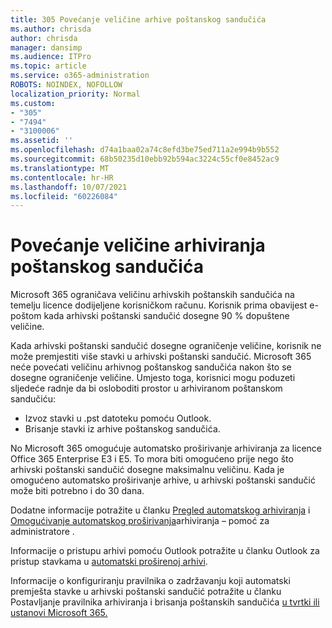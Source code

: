 ```yaml
---
title: 305 Povećanje veličine arhive poštanskog sandučića
ms.author: chrisda
author: chrisda
manager: dansimp
ms.audience: ITPro
ms.topic: article
ms.service: o365-administration
ROBOTS: NOINDEX, NOFOLLOW
localization_priority: Normal
ms.custom:
- "305"
- "7494"
- "3100006"
ms.assetid: ''
ms.openlocfilehash: d74a1baa02a74c8efd3be75ed711a2e994b9b552
ms.sourcegitcommit: 68b50235d10ebb92b594ac3224c55cf0e8452ac9
ms.translationtype: MT
ms.contentlocale: hr-HR
ms.lasthandoff: 10/07/2021
ms.locfileid: "60226084"
---
```

# <a name="increase-the-archive-mailbox-size"></a>Povećanje veličine arhiviranja poštanskog sandučića

Microsoft 365 ograničava veličinu arhivskih poštanskih sandučića na temelju licence dodijeljene korisničkom računu. Korisnik prima obavijest e-poštom kada arhivski poštanski sandučić dosegne 90 % dopuštene veličine.

Kada arhivski poštanski sandučić dosegne ograničenje veličine, korisnik ne može premjestiti više stavki u arhivski poštanski sandučić. Microsoft 365 neće povećati veličinu arhivnog poštanskog sandučića nakon što se dosegne ograničenje veličine. Umjesto toga, korisnici mogu poduzeti sljedeće radnje da bi osloboditi prostor u arhiviranom poštanskom sandučiću:

- Izvoz stavki u .pst datoteku pomoću Outlook.
- Brisanje stavki iz arhive poštanskog sandučića.

No Microsoft 365 omogućuje automatsko proširivanje arhiviranja za licence Office 365 Enterprise E3 i E5. To mora biti omogućeno prije nego što arhivski poštanski sandučić dosegne maksimalnu veličinu. Kada je omogućeno automatsko proširivanje arhive, u arhivski poštanski sandučić može biti potrebno i do 30 dana.

Dodatne informacije potražite u članku [Pregled automatskog arhiviranja](https://docs.microsoft.com/microsoft-365/compliance/autoexpanding-archiving) i [Omogućivanje automatskog proširivanja](https://docs.microsoft.com/microsoft-365/compliance/enable-autoexpanding-archiving)arhiviranja – pomoć za administratore .

Informacije o pristupu arhivi pomoću Outlook potražite u članku Outlook za pristup stavkama u [automatski proširenoj arhivi](https://docs.microsoft.com/microsoft-365/compliance/autoexpanding-archiving#outlook-requirements-for-accessing-items-in-an-auto-expanded-archive).

Informacije o konfiguriranju pravilnika o zadržavanju koji automatski premješta stavke u arhivski poštanski sandučić potražite u članku Postavljanje pravilnika arhiviranja i brisanja poštanskih sandučića [u tvrtki ili ustanovi Microsoft 365.](https://docs.microsoft.com//microsoft-365/compliance/set-up-an-archive-and-deletion-policy-for-mailboxes)